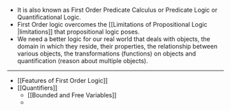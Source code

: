 - It is also known as First Order Predicate Calculus or Predicate Logic or Quantificational Logic.
- First Order logic overcomes the [[Limitations of Propositional Logic |limitations]] that propositional logic poses.
- We need a better logic for our real world that deals with objects, the domain in which they reside, their properties, the relationship between various objects, the transformations (functions) on objects and quantification (reason about multiple objects).

----
- [[Features of First Order Logic]]
- [[Quantifiers]]
	- [[Bounded and Free Variables]]
	- 
